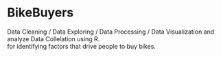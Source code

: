 # BikeBuyers
Data Cleaning / Data Exploring / Data Processing / Data Visualization and analyze Data Collelation using R.
</br> for identifying factors that drive people to buy bikes.

